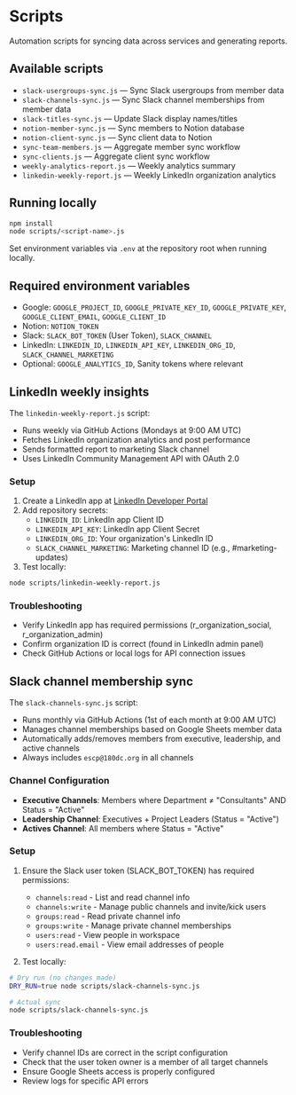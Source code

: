 # Scripts

Automation scripts for syncing data across services and generating reports.

## Available scripts

- `slack-usergroups-sync.js` — Sync Slack usergroups from member data
- `slack-channels-sync.js` — Sync Slack channel memberships from member data
- `slack-titles-sync.js` — Update Slack display names/titles
- `notion-member-sync.js` — Sync members to Notion database
- `notion-client-sync.js` — Sync client data to Notion
- `sync-team-members.js` — Aggregate member sync workflow
- `sync-clients.js` — Aggregate client sync workflow
- `weekly-analytics-report.js` — Weekly analytics summary
- `linkedin-weekly-report.js` — Weekly LinkedIn organization analytics

## Running locally

```bash
npm install
node scripts/<script-name>.js
```

Set environment variables via `.env` at the repository root when running locally.

## Required environment variables

- Google: `GOOGLE_PROJECT_ID`, `GOOGLE_PRIVATE_KEY_ID`, `GOOGLE_PRIVATE_KEY`, `GOOGLE_CLIENT_EMAIL`, `GOOGLE_CLIENT_ID`
- Notion: `NOTION_TOKEN`
- Slack: `SLACK_BOT_TOKEN` (User Token), `SLACK_CHANNEL`
- LinkedIn: `LINKEDIN_ID`, `LINKEDIN_API_KEY`, `LINKEDIN_ORG_ID`, `SLACK_CHANNEL_MARKETING`
- Optional: `GOOGLE_ANALYTICS_ID`, Sanity tokens where relevant

## LinkedIn weekly insights

The `linkedin-weekly-report.js` script:
- Runs weekly via GitHub Actions (Mondays at 9:00 AM UTC)
- Fetches LinkedIn organization analytics and post performance
- Sends formatted report to marketing Slack channel
- Uses LinkedIn Community Management API with OAuth 2.0

### Setup

1. Create a LinkedIn app at [LinkedIn Developer Portal](https://www.linkedin.com/developers/)
2. Add repository secrets:
   - `LINKEDIN_ID`: LinkedIn app Client ID
   - `LINKEDIN_API_KEY`: LinkedIn app Client Secret  
   - `LINKEDIN_ORG_ID`: Your organization's LinkedIn ID
   - `SLACK_CHANNEL_MARKETING`: Marketing channel ID (e.g., #marketing-updates)
3. Test locally:

```bash
node scripts/linkedin-weekly-report.js
```

### Troubleshooting

- Verify LinkedIn app has required permissions (r_organization_social, r_organization_admin)
- Confirm organization ID is correct (found in LinkedIn admin panel)
- Check GitHub Actions or local logs for API connection issues

## Slack channel membership sync

The `slack-channels-sync.js` script:
- Runs monthly via GitHub Actions (1st of each month at 9:00 AM UTC)
- Manages channel memberships based on Google Sheets member data
- Automatically adds/removes members from executive, leadership, and active channels
- Always includes `escp@180dc.org` in all channels

### Channel Configuration

- **Executive Channels**: Members where Department ≠ "Consultants" AND Status = "Active"
- **Leadership Channel**: Executives + Project Leaders (Status = "Active")
- **Actives Channel**: All members where Status = "Active"

### Setup

1. Ensure the Slack user token (SLACK_BOT_TOKEN) has required permissions:
   - `channels:read` - List and read channel info
   - `channels:write` - Manage public channels and invite/kick users
   - `groups:read` - Read private channel info
   - `groups:write` - Manage private channel memberships
   - `users:read` - View people in workspace
   - `users:read.email` - View email addresses of people

2. Test locally:

```bash
# Dry run (no changes made)
DRY_RUN=true node scripts/slack-channels-sync.js

# Actual sync
node scripts/slack-channels-sync.js
```

### Troubleshooting

- Verify channel IDs are correct in the script configuration
- Check that the user token owner is a member of all target channels
- Ensure Google Sheets access is properly configured
- Review logs for specific API errors


